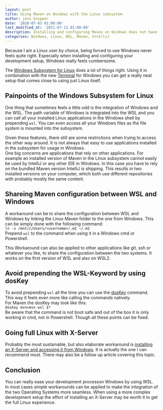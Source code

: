 ```yaml
---
layout: post
title: Using Maven on Windows with the Linux subsystem
author: jens_knipper
date: '2020-07-03 01:00:00'
last_modified_at: '2021-07-12 01:00:00'
description: Installing and configuring Maven on Windows does not have to be a pain anymore. Thanks to the WSL it becomes almost as straightforward as using Linux. Although depending on your use case there might be some restrictions.
categories: Windows, Linux, WSL, Maven, IntelliJ
---
```

Because I am a Linux user by choice, being forced to use Windows never feels quite right. Especially when installing and configuring your development setup, Windows really feels cumbersome.

The [Windows Subsystem for Linux](https://en.wikipedia.org/wiki/Windows_Subsystem_for_Linux) does a lot of things right. Using it in combination with the new [Terminal](https://github.com/microsoft/terminal) for Windows you can get a really neat setup that comes close to using just Linux itself.

## Painpoints of the Windows Subsystem for Linux
One thing that sometimes feels a little odd is the integration of Windows and the WSL. The path variable of Windows is integrated into the WSL and you can call all your installed Linux applications in the Windows shell by prepending `wsl`. You can even access all your Windows files as the file system is mounted into the subsystem.

Given these features, there still are some restrictions when trying to access the other way around. It is not always that easy to use applications installed in the subsystem for usage in Windows.  
One big concerns are applications that rely on other applications. For example an installed version of Maven in the Linux subsystem cannot easily be used by IntelliJ or any other IDE in Windows. In this case you have to rely on the bundled Maven version IntelliJ is shipping. This results in two installed versions on your computer, which both use different repositories with probably mostly the same content.

## Shareing Maven configuration between WSL and Windows
A workaround can be to share the configuration between WSL and Windows by linking the Linux Maven folder to the one from Windows. This can be simply done with the following command:  
`ln -s /mnt/c/Users/<username>/.m2 ~/.m2`  
Prepend `wsl` to the command when using it in a Windows cmd or Powershell.

This Workaround can also be applied to other applications like git, ssh or whatever you like, to share the configuration between the two systems. It works on the first version of WSL and also on WSL2.

## Avoid prepending the WSL-Keyword by using dosKey
To avoid prepending `wsl` all the time you can use the [dosKey](https://4sysops.com/archives/using-doskey-aliases/) command. This way it feels even more like calling the commands natively.  
For Maven the dosKey may look like this:  
`doskey mvn=mvn wsl $*`  
Be aware that the command is not boot safe and out of the box it is only working in cmd, not in Powershell. Though all these points can be fixed.

## Going full Linux with X-Server
Probably the most sustainable, but also elaborate workaround is [installing an X-Server and accessing it from Windows](https://github.com/lackovic/notes/tree/master/Windows/Windows%20Subsystem%20for%20Linux#run-a-linux-gui-application-in-wsl-2). It is actually the one I can recommend most. There may also be a follow up article covering this topic.

## Conclusion
You can really ease your development processon Windows by using WSL. In most cases simple workarounds can be applied to make the integration of the two Operating Systems more seamless. When using a more complex development setup the effort of installing an X-Server may be worth it to get the full Linux experience. 